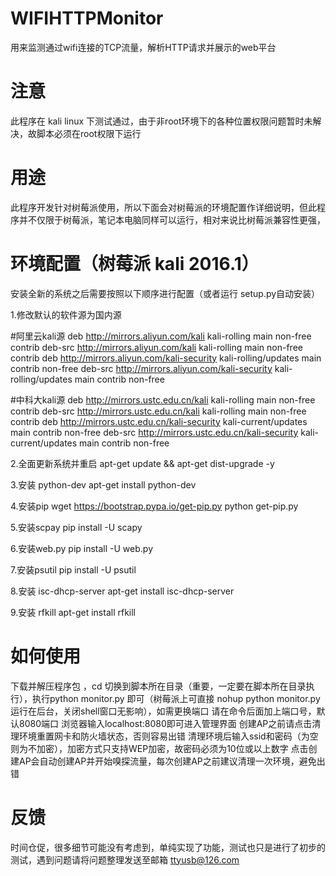 # WIFIHTTPMonitor
用来监测通过wifi连接的TCP流量，解析HTTP请求并展示的web平台
# 注意
此程序在 kali linux 下测试通过，由于非root环境下的各种位置权限问题暂时未解决，故脚本必须在root权限下运行
# 用途
此程序开发针对树莓派使用，所以下面会对树莓派的环境配置作详细说明，但此程序并不仅限于树莓派，笔记本电脑同样可以运行，相对来说比树莓派兼容性更强，
# 环境配置（树莓派 kali 2016.1）
安装全新的系统之后需要按照以下顺序进行配置（或者运行 setup.py自动安装）

1.修改默认的软件源为国内源

#阿里云kali源
deb http://mirrors.aliyun.com/kali kali-rolling main non-free contrib
deb-src http://mirrors.aliyun.com/kali kali-rolling main non-free contrib
deb http://mirrors.aliyun.com/kali-security kali-rolling/updates main contrib non-free
deb-src http://mirrors.aliyun.com/kali-security kali-rolling/updates main contrib non-free

#中科大kali源
deb http://mirrors.ustc.edu.cn/kali kali-rolling main non-free contrib
deb-src http://mirrors.ustc.edu.cn/kali kali-rolling main non-free contrib
deb http://mirrors.ustc.edu.cn/kali-security kali-current/updates main contrib non-free
deb-src http://mirrors.ustc.edu.cn/kali-security kali-current/updates main contrib non-free

2.全面更新系统并重启
apt-get update && apt-get dist-upgrade -y

3.安装 python-dev
apt-get install python-dev

4.安装pip
wget https://bootstrap.pypa.io/get-pip.py
python get-pip.py

5.安装scpay
pip install -U scapy

6.安装web.py
pip install -U web.py

7.安装psutil
pip install -U psutil

8.安装 isc-dhcp-server
apt-get install isc-dhcp-server

9.安装 rfkill
apt-get install rfkill

# 如何使用
下载并解压程序包 ，cd 切换到脚本所在目录（重要，一定要在脚本所在目录执行），执行python monitor.py 即可（树莓派上可直接 nohup python monitor.py 运行在后台，关闭shell窗口无影响），如需更换端口 请在命令后面加上端口号，默认8080端口
浏览器输入localhost:8080即可进入管理界面
创建AP之前请点击清理环境重置网卡和防火墙状态，否则容易出错
清理环境后输入ssid和密码（为空则为不加密），加密方式只支持WEP加密，故密码必须为10位或以上数字
点击创建AP会自动创建AP并开始嗅探流量，每次创建AP之前建议清理一次环境，避免出错

# 反馈
时间仓促，很多细节可能没有考虑到，单纯实现了功能，测试也只是进行了初步的测试，遇到问题请将问题整理发送至邮箱 ttyusb@126.com
